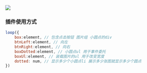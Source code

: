 ![](https://github.com/KamyoChae/Plugin-library/blob/master/_images/%E8%BD%AE%E6%92%AD%E5%9B%BEloop.gif)


### 插件使用方式
```javascript
loop({
    box:element, // 包含点击按钮 图片组 小圆点的div
    btnLeft:element, // 向左
    btnRight:element, // 向右
    boxDotted:element, // 小圆点ul 用于事件委托
    boxUl:element, // 装载图片的ul 用于改变宽度 
    dotted: num, // 显示多少个小圆点li 展示多少张图就显示多少个圆点
})
```
